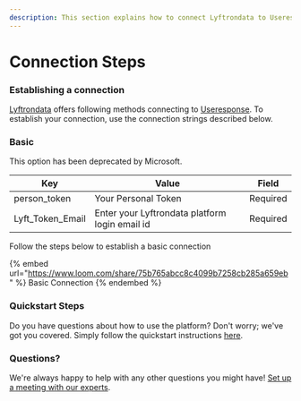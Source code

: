 ```yaml
---
description: This section explains how to connect Lyftrondata to Useresponse.
---
```


# Connection Steps

### Establishing a connection

[Lyftrondata](https://www.lyftrondata.com) offers following methods connecting to [Useresponse](https://www.lyftrondata.com/integration/commerce-analytics/use-response/). To establish your connection, use the connection strings described below.

### Basic

This option has been deprecated by Microsoft.

| Key                | Value                                          | Field    |
| ------------------ | ---------------------------------------------- | -------- |
| person\_token      | Your Personal Token                            | Required |
| Lyft\_Token\_Email | Enter your Lyftrondata platform login email id | Required |

Follow the steps below to establish a basic connection

{% embed url="https://www.loom.com/share/75b765abcc8c4099b7258cb285a659eb" %}
Basic Connection
{% endembed %}

### Quickstart Steps

Do you have questions about how to use the platform? Don't worry; we've got you covered. Simply follow the quickstart instructions [here](README.md).

### Questions? <a href="#questions" id="questions"></a>

We're always happy to help with any other questions you might have! [Set up a meeting with our experts](https://www.lyftrondata.com/book-a-meeting/).
